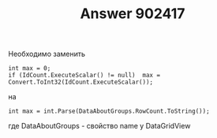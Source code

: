 ﻿---
title: "Answer 902417"
se.owner.user_id: 279254
se.owner.display_name: "Tema4910"
se.owner.link: "https://ru.stackoverflow.com/users/279254/tema4910"
se.answer_id: 902417
se.question_id: 889915
se.post_type: answer
se.score: 0
se.is_accepted: False
---
<p>Необходимо заменить </p>

<pre><code>int max = 0;
if (IdCount.ExecuteScalar() != null)  max = Convert.ToInt32(IdCount.ExecuteScalar()); 
</code></pre>

<p>на</p>

<pre><code>int max = int.Parse(DataAboutGroups.RowCount.ToString());
</code></pre>

<p>где DataAboutGroups - свойство name у DataGridView</p>
